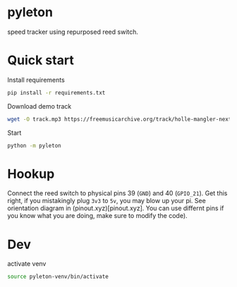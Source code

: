 # pyleton
speed tracker using repurposed reed switch.


# Quick start

Install requirements
```bash
pip install -r requirements.txt
```

Download demo track
```bash
wget -O track.mp3 https://freemusicarchive.org/track/holle-mangler-next-exit-nowhere-frau-holle-remix/download 
```

Start
```bash
python -m pyleton
```

# Hookup
Connect the reed switch to physical pins 39 (`GND`) and 40 (`GPIO_21`). Get this right, if you mistakingly plug `3v3` to `5v`, you may blow up your pi. See orientation diagram in (pinout.xyz)[pinout.xyz].
You can use differnt pins if you know what you are doing, make sure to modify the code).

# Dev


activate venv
```bash
source pyleton-venv/bin/activate
```

